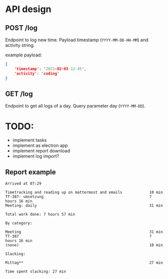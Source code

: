 # API design

## POST /log

Endpoint to log new time. Payload timestamp (`YYYY-MM-DD-HH-MM`) and activity string.

example payload:

```json
{
    'timestamp': '2021-02-03-12-45',
    'activity': 'coding'
}
```

## GET /log

Endpoint to get all logs of a day. Query parameter day (`YYYY-MM-DD`).

# TODO:

- implement tasks
- implement as electron app
- implement report download
- implement log import? 

## Report example

```
Arrived at 07:29

Timetracking and reading up on mattermost and emails            10 min
TT-387: umsetzung                                               7 hours 16 min
Meeting: daily                                                  31 min

Total work done: 7 hours 57 min

By category:

Meeting                                                         31 min
TT-387                                                          7 hours 16 min
(none)                                                          10 min

Slacking:

Mittag**                                                        27 min

Time spent slacking: 27 min
```